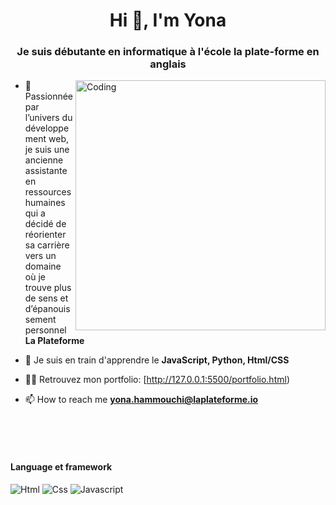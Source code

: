 <h1 align="center">Hi 👋, I'm Yona</h1>
<h3 align="center">Je suis débutante en informatique à l'école la plate-forme en anglais</h3>
<img align="right" alt="Coding" width="400" src="https://cdn.dribbble.com/users/1162077/screenshots/3848914/programmer.gif">

- 🔭 Passionnée par l’univers du développement web, je suis une ancienne assistante en ressources humaines qui a décidé de réorienter sa carrière vers un domaine où je trouve plus de sens et d’épanouissement personnel
 **La Plateforme**

- 🌱 Je suis en train d'apprendre le **JavaScript, Python, Html/CSS**

- 👨‍💻 Retrouvez mon portfolio: [http://127.0.0.1:5500/portfolio.html)

- 📫 How to reach me **yona.hammouchi@laplateforme.io**
<br>
<br>
<br>

#### Language et framework

![Html](https://img.shields.io/badge/HTML5-E34F26?style=flat&logo=html5&logoColor=white)
![Css](https://img.shields.io/badge/CSS3-1572B6?style=flat&logo=css3&logoColor=white)
![Javascript](https://img.shields.io/badge/JavaScript-323330?style=flat&logo=javascript&logoColor=F7DF1E)
